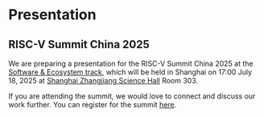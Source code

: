 # Presentation

## RISC-V Summit China 2025

We are preparing a presentation for the RISC-V Summit China 2025 at the [Software & Ecosystem track](https://riscv-summit.com/en/agenda/#A3), which will be held in Shanghai on 17:00 July 18, 2025 at [Shanghai Zhangjiang Science Hall](https://maps.app.goo.gl/DCxLCPYcLCkZdwSK7) Room 303.

If you are attending the summit, we would love to connect and discuss our work further. You can register for the summit [here](https://riscv-summit.com/en/).
